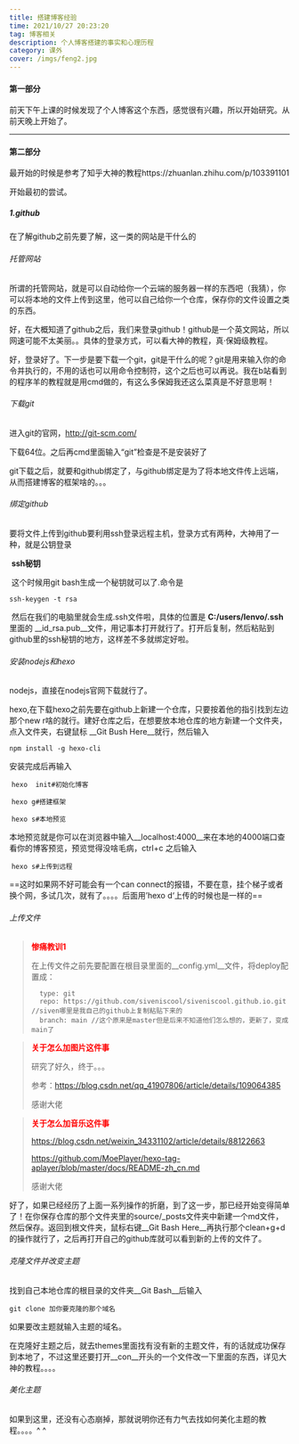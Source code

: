 ```yaml
---
title: 搭建博客经验
time: 2021/10/27 20:23:20
tag: 博客相关
description: 个人博客搭建的事实和心理历程
category: 课外
cover: /imgs/feng2.jpg
---
```




#### 第一部分

  前天下午上课的时候发现了个人博客这个东西，感觉很有兴趣，所以开始研究。从前天晚上开始了。

---

#### 第二部分

 最开始的时候是参考了知乎大神的教程https://zhuanlan.zhihu.com/p/103391101

开始最初的尝试。

##### 1.github

  在了解github之前先要了解，这一类的网站是干什么的

######   托管网站

​    所谓的托管网站，就是可以自动给你一个云端的服务器一样的东西吧（我猜），你可以将本地的文件上传到这里，他可以自己给你一个仓库，保存你的文件设置之类的东西。

  好，在大概知道了github之后，我们来登录github！github是一个英文网站，所以网速可能不太美丽。。具体的登录方式，可以看大神的教程，真·保姆级教程。

  好，登录好了。下一步是要下载一个git，git是干什么的呢？git是用来输入你的命令并执行的，不用的话也可以用命令控制符，这个之后也可以再说。我在b站看到的程序羊的教程就是用cmd做的，有这么多保姆我还这么菜真是不好意思啊！

######   下载git

  进入git的官网，http://git-scm.com/

下载64位。之后再cmd里面输入“git”检查是不是安装好了

  git下载之后，就要和github绑定了，与github绑定是为了将本地文件传上远端，从而搭建博客的框架啥的。。。

######   绑定github

​    要将文件上传到github要利用ssh登录远程主机，登录方式有两种，大神用了一种，就是公钥登录

​    **ssh秘钥**

​     这个时候用git bash生成一个秘钥就可以了.命令是

   `ssh-keygen -t rsa`

​     然后在我们的电脑里就会生成.ssh文件啦，具体的位置是 __C:/users/lenvo/.ssh__ 里面的 __id_rsa.pub__文件，用记事本打开就行了。打开后复制，然后粘贴到github里的ssh秘钥的地方，这样差不多就绑定好啦。

###### 安装nodejs和hexo

 nodejs，直接在nodejs官网下载就行了。

 hexo,在下载hexo之前先要在github上新建一个仓库，只要按着他的指引找到左边那个new r啥的就行。建好仓库之后，在想要放本地仓库的地方新建一个文件夹，点入文件夹，右键鼠标 __Git Bush Here__就行，然后输入

`npm install -g hexo-cli`

安装完成后再输入	

​	`hexo  init#初始化博客`

​	`hexo g#搭建框架`

​	`hexo s#本地预览`

本地预览就是你可以在浏览器中输入__localhost:4000__来在本地的4000端口查看你的博客预览，预览觉得没啥毛病，ctrl+c 之后输入

​	`hexo s#上传到远程`

==这时如果网不好可能会有一个can connect的报错，不要在意，挂个梯子或者换个网，多试几次，就有了。。。。后面用’hexo d‘上传的时候也是一样的==

###### 上传文件

>   **<font color=red>惨痛教训1</font>** 
>
> 在上传文件之前先要配置在根目录里面的__config.yml__文件，将deploy配置成：
>
> ```deploy:
>   type: git
>   repo: https://github.com/siveniscool/siveniscool.github.io.git //siven哪里是我自己的github上复制粘贴下来的
>   branch: main //这个原来是master但是后来不知道他们怎么想的，更新了，变成main了
> ```

> <font color='red'>**关于怎么加图片这件事**</font>
>
> 研究了好久，终于。。。
>
> 参考：https://blog.csdn.net/qq_41907806/article/details/109064385
>
> 感谢大佬

> <font color='red'>**关于怎么加音乐这件事**</font>
>
> https://blog.csdn.net/weixin_34331102/article/details/88122663
>
> https://github.com/MoePlayer/hexo-tag-aplayer/blob/master/docs/README-zh_cn.md
>
> 感谢大佬

  好了，如果已经经历了上面一系列操作的折磨，到了这一步，那已经开始变得简单了！在你保存仓库的那个文件夹里的source/_posts文件夹中新建一个md文件，然后保存。返回到根文件夹，鼠标右键__Git Bash Here__再执行那个clean+g+d的操作就行了，之后再打开自己的github库就可以看到新的上传的文件了。

###### 克隆文件并改变主题

找到自己本地仓库的根目录的文件夹__Git Bash__后输入

`git clone 加你要克隆的那个域名`

如果要改主题就输入主题的域名。

在克隆好主题之后，就去themes里面找有没有新的主题文件，有的话就成功保存到本地了，不过这里还要打开__con__开头的一个文件改一下里面的东西，详见大神的教程。。。。

###### 美化主题

如果到这里，还没有心态崩掉，那就说明你还有力气去找如何美化主题的教程。。。。^ ^

